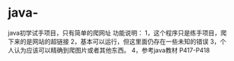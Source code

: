 # java-
java初学试手项目，只有简单的爬网址
功能说明：
1，这个程序只是练手项目，爬下来的是网站的超链接
2，基本可以运行，但这里面仍存在一些未知的错误
3，个人认为应该可以精确到爬图片或者其他东西。
4，参考java教材 P417-P418
